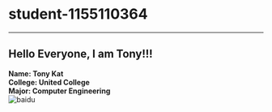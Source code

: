 # student-1155110364
------------
## Hello Everyone, I am Tony!!!<br>




**Name: Tony Kat<br>**
**College: United College<br>**
**Major: Computer Engineering<br>**
![baidu](http://www.baidu.com/img/bdlogo.gif "百度logo")
